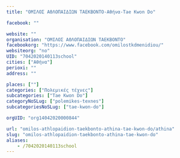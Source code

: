 ```yaml
---
title: "ΟΜΙΛΟΣ ΑΘΛΟΠΑΙΔΙΩΝ ΤΑΕΚΒΟΝΤΟ-Αθήνα-Tae Kwon Do"

facebook: ""

website: ""
organisation: "ΟΜΙΛΟΣ ΑΘΛΟΠΑΙΔΙΩΝ ΤΑΕΚΒΟΝΤΟ"
facebookorg: "https://www.facebook.com/omilostkdmenidiou/"
websiteorg: "no"
UID: "7042020140113school"
cities: ["Αθήνα"]
perioxi: ""
address: ""

places: [""]
categories: ["Πολεμικές τέχνες"]
subcategories: ["Tae Kwon Do"]
categoryNoSLug: ["polemikes-texnes"]
subcategoriesNoSLug: ["tae-kwon-do"]

orgUID: "org14042020000844"

url: "omilos-athlopaidion-taekbonto-athina-tae-kwon-do/athina"
slug: "omilos-athlopaidion-taekbonto-athina-tae-kwon-do"
aliases:
    - /7042020140113school
---
```





